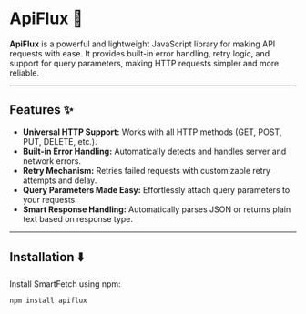 # ApiFlux 🚀  
**ApiFlux** is a powerful and lightweight JavaScript library for making API requests with ease. It provides built-in error handling, retry logic, and support for query parameters, making HTTP requests simpler and more reliable.  

---

## Features ✨  
- **Universal HTTP Support:** Works with all HTTP methods (GET, POST, PUT, DELETE, etc.).  
- **Built-in Error Handling:** Automatically detects and handles server and network errors.  
- **Retry Mechanism:** Retries failed requests with customizable retry attempts and delay.  
- **Query Parameters Made Easy:** Effortlessly attach query parameters to your requests.  
- **Smart Response Handling:** Automatically parses JSON or returns plain text based on response type.  

---

## Installation ⬇️  
Install SmartFetch using npm:  
```sh
npm install apiflux
